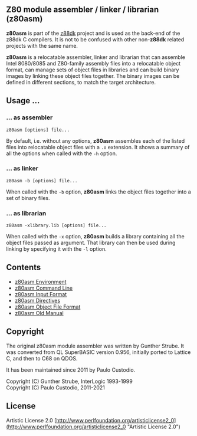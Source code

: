 ## Z80 module assembler / linker / librarian (z80asm)

**z80asm** is part of the [z88dk](http://www.z88dk.org/) project and is used as
the back-end of the z88dk C compilers. It is not to be confused with other 
non-**z88dk** related projects with the same name.

**z80asm** is a relocatable assembler, linker and librarian that can assemble 
Intel 8080/8085 and Z80-family assembly files into a relocatable object format,
can manage sets of object files in libraries and can build binary images by 
linking these object files together. The binary images can be defined in 
different sections, to match the target architecture.

## Usage ...

### ... as assembler

```
z80asm [options] file...
```

By default, i.e. without any options, **z80asm** assembles each of the listed 
files into relocatable object files with a ```.o``` extension. It shows a 
summary of all the options when called with the ```-h``` option.

### ... as linker

```
z80asm -b [options] file...
```

When called with the ```-b``` option, **z80asm** links the object files 
together into a set of binary files.

### ... as librarian

```
z80asm -xlibrary.lib [options] file...
```

When called with the ```-x``` option, **z80asm** builds a library containing 
all the object files passed as argument. That library can then be used during 
linking by specifying it with the ```-l``` option.

## Contents

* [z80asm Environment](Tool---z80asm---environment)
* [z80asm Command Line](Tool---z80asm---command-line)
* [z80asm Input Format](Tool---z80asm---input-format)
* [z80asm Directives](Tool---z80asm---directives)
* [z80asm Object File Format](Tool---z80asm---object-file-format)
* [z80asm Old Manual](Tool---z80asm---old-manual)

## Copyright

The original z80asm module assembler was written by Gunther Strube. 
It was converted from QL SuperBASIC version 0.956, initially ported to Lattice C, and then to C68 on QDOS.

It has been maintained since 2011 by Paulo Custodio.

Copyright (C) Gunther Strube, InterLogic 1993-1999  
Copyright (C) Paulo Custodio, 2011-2021

## License

Artistic License 2.0 [http://www.perlfoundation.org/artisticlicense2_0](http://www.perlfoundation.org/artisticlicense2_0 "Artistic License 2.0")
